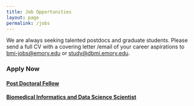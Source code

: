 ```yaml
---
title: Job Opportunities
layout: page
permalink: /jobs
---
```


We are always seeking talented postdocs and graduate students. 
Please send a full CV with a covering letter /email of your career aspirations to [bmi-jobs@emory.edu](mailto:bmi-jobs@emory.edu) or [study@dbmi.emory.edu](mailto:study@dbmi.emory.edu).

### Apply Now  
#### [Post Doctoral Fellow](https://faculty-emory.icims.com/jobs/108255/post-doctoral-fellow---department-of-biomedical-informatics/job)
#### [Biomedical Informatics and Data Science Scientist](https://staff-emory.icims.com/jobs/112623/assistant-scientist---school-of-medicine%3a-bioinformatics/job)
